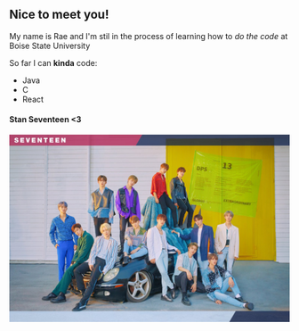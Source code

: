 ## Nice to meet you!
My name is Rae and I'm stil in the process of learning how to _do the code_ at Boise State University

So far I can **kinda** code:
- Java
- C
- React

#### Stan Seventeen <3
![Seventeen HIt](seventeenHit.jpg)
